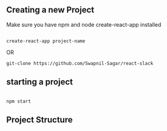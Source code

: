 ## Creating a new Project

Make sure you have npm and node create-react-app installed

```

create-react-app project-name
```

OR

```
git-clone https://github.com/Swapnil-Sagar/react-slack
```

## starting a project

```

npm start
```

## Project Structure

```

```
